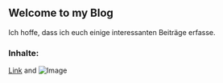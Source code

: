 ## Welcome to my Blog

Ich hoffe, dass ich euch einige interessanten Beiträge erfasse. 

### Inhalte: 


[Link](url) and ![Image](src)


